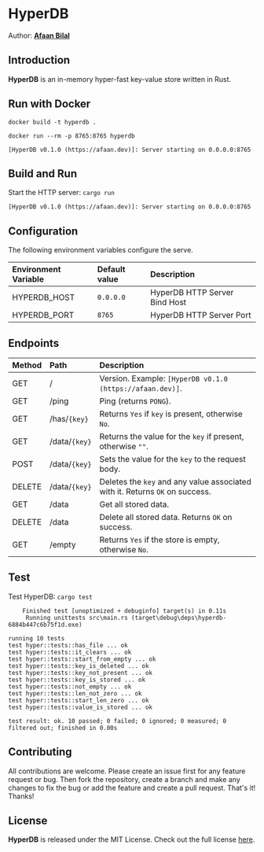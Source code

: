 HyperDB
=======

Author: **[Afaan Bilal](https://afaan.dev)**

## Introduction
**HyperDB** is an in-memory hyper-fast key-value store written in Rust.

## Run with Docker
`docker build -t hyperdb .`

`docker run --rm -p 8765:8765 hyperdb`

````
[HyperDB v0.1.0 (https://afaan.dev)]: Server starting on 0.0.0.0:8765
````

## Build and Run
Start the HTTP server: `cargo run`
````
[HyperDB v0.1.0 (https://afaan.dev)]: Server starting on 0.0.0.0:8765
````

## Configuration
The following environment variables configure the serve.

| Environment Variable | Default value | Description
| :------------------- | :------------ | :-----------
| HYPERDB_HOST         | `0.0.0.0`     | HyperDB HTTP Server Bind Host
| HYPERDB_PORT         | `8765`        | HyperDB HTTP Server Port

## Endpoints

| Method | Path             | Description
| :----- | :--------------- | :-----------
| GET    | /                | Version. Example: `[HyperDB v0.1.0 (https://afaan.dev)]`.
| GET    | /ping            | Ping (returns `PONG`).
| GET    | /has/`{key}`     | Returns `Yes` if `key` is present, otherwise `No`.
| GET    | /data/`{key}`    | Returns the value for the `key` if present, otherwise `""`.
| POST   | /data/`{key}`    | Sets the value for the `key` to the request body.
| DELETE | /data/`{key}`    | Deletes the `key` and any value associated with it. Returns `OK` on success.
| GET    | /data            | Get all stored data.
| DELETE | /data            | Delete all stored data. Returns `OK` on success.
| GET    | /empty           | Returns `Yes` if the store is empty, otherwise `No`.

## Test
Test HyperDB: `cargo test`
````
    Finished test [unoptimized + debuginfo] target(s) in 0.11s
     Running unittests src\main.rs (target\debug\deps\hyperdb-6884b447c6b75f1d.exe)

running 10 tests
test hyper::tests::has_file ... ok
test hyper::tests::it_clears ... ok
test hyper::tests::start_from_empty ... ok
test hyper::tests::key_is_deleted ... ok
test hyper::tests::key_not_present ... ok
test hyper::tests::key_is_stored ... ok
test hyper::tests::not_empty ... ok
test hyper::tests::len_not_zero ... ok
test hyper::tests::start_len_zero ... ok
test hyper::tests::value_is_stored ... ok

test result: ok. 10 passed; 0 failed; 0 ignored; 0 measured; 0 filtered out; finished in 0.00s
````

## Contributing
All contributions are welcome. Please create an issue first for any feature request
or bug. Then fork the repository, create a branch and make any changes to fix the bug
or add the feature and create a pull request. That's it!
Thanks!

## License
**HyperDB** is released under the MIT License.
Check out the full license [here](LICENSE).
